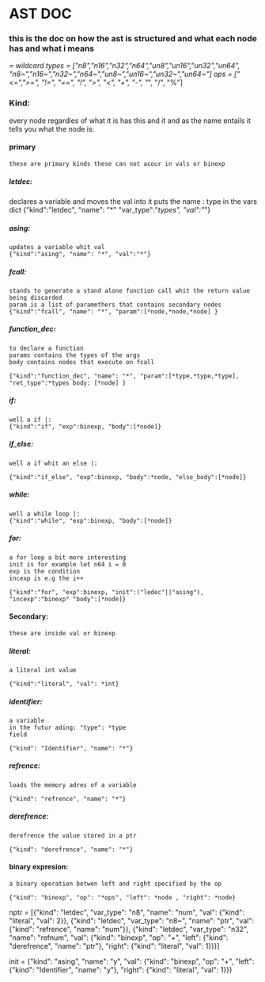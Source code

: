 # AST DOC
### this is the doc on how the ast is structured and what each node has and what i means
*= wildcard
types = ["n8","n16","n32","n64","un8","un16","un32","un64", "n8~","n16~","n32~","n64~","un8~","un16~","un32~","un64~"]
ops   = ["<=",">=", "!=", "==", "!", ">", "<", "+", "-", "*", "/", "%"]
### Kind:
every node regardles of what it is has this and it and as the name entails it tells you what the node is:
#### primary
    these are primary kinds these can not acour in vals or binexp

##### letdec:
declares a variable and moves the val into it
puts the name : type in the vars dict
    {"kind":"letdec", "name": "*" "var_type":"*types", "val":"*"}
##### asing:
    updates a variable whit val
    {"kind":"asing", "name": "*", "val":"*"}

##### fcall:
    stands to generate a stand alone function call whit the return value being discarded
    param is a list of paramethers that contains secondary nodes 
    {"kind":"fcall", "name": "*", "param":[*node,*node,*node] }

##### function_dec:
    to declare a function 
    params contains the types of the args
    body contains nodes that execute on fcall
    
    {"kind":"function_dec", "name": "*", "param":[*type,*type,*type], "ret_type":*types body: [*node] }

##### if:
    well a if |:
    {"kind":"if", "exp":binexp, "body":[*node]}

##### if_else:
    well a if whit an else |:
    
    {"kind":"if_else", "exp":binexp, "body":*node, "else_body":[*node]}

##### while:
    well a while loop |:
    {"kind":"while", "exp":binexp, "body":[*node]}

##### for:
    a for loop a bit more interesting
    init is for example let n64 i = 0
    exp is the condition
    incexp is e.g the i++
    
    {"kind":"for", "exp":binexp, "init":("ledec"||"asing"), "incexp":"binexp" "body":[*node]}

#### Secondary:
    these are inside val or binexp

##### literal:
    a literal int value

    {"kind":"literal", "val": *int}

##### identifier:
    a variable 
    in the futur ading: "type": *type
    field
    
    {"kind": "Identifier", "name": "*"}

##### refrence:
    loads the memory adres of a variable

    {"kind": "refrence", "name": "*"}

##### derefrence:
    derefrence the value stored in a ptr
    
    {"kind": "derefrence", "name": "*"}
            

#### binary expresion:
    a binary operation betwen left and right specified by the op

    {"kind": "binexp", "op": "*ops", "left": *node , "right": *node}






nptr = [{"kind": "letdec", "var_type": "n8", "name": "num", "val": {"kind": "literal", "val": 2}}, {"kind": "letdec", "var_type": "n8~", "name": "ptr", "val": {"kind": "refrence", "name": "num"}}, {"kind": "letdec", "var_type": "n32", "name": "refnum", "val": {"kind": "binexp", "op": "+", "left": {"kind": "derefrence", "name": "ptr"}, "right": {"kind": "literal", "val": 1}}}]

init = {"kind": "asing", "name": "y", "val": {"kind": "binexp", "op": "+", "left": {"kind": "Identifier", "name": "y"}, "right": {"kind": "literal", "val": 1}}}    
